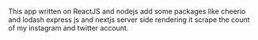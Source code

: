 This app written on ReactJS and nodejs add some packages like cheerio and lodash express js and nextjs server side rendering it scrape the count of my instagram and twitter account.
